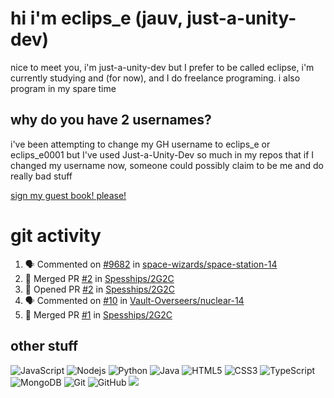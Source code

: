 # hi i'm eclips_e (jauv, just-a-unity-dev)
nice to meet you, i'm just-a-unity-dev but I prefer to be called eclipse, i'm currently studying and (for now), and I do freelance programing. i also program in my spare time

## why do you have 2 usernames?
i've been attempting to change my GH username to eclips_e or eclips_e0001 but I've used Just-a-Unity-Dev so much in my repos that if I changed my username now, someone could possibly claim to be me and do really bad stuff

[sign my guest book! please!](https://github.com/Just-a-Unity-Dev/Just-a-Unity-Dev/issues/new?&body=Sign%20my%20guest%20book%20by%20placing%20your%20name%20in%20the%20title,%20how%27d%20you%20get%20to%20this%20page%20and%20why?%20Don%27t%20forget%20you%20have%20an%20entire%20notebook%20in%20your%20hands!)


# git activity
<!--START_SECTION:activity-->
1. 🗣 Commented on [#9682](https://github.com/space-wizards/space-station-14/issues/9682) in [space-wizards/space-station-14](https://github.com/space-wizards/space-station-14)
2. 🎉 Merged PR [#2](https://github.com/Spesships/2G2C/pull/2) in [Spesships/2G2C](https://github.com/Spesships/2G2C)
3. 💪 Opened PR [#2](https://github.com/Spesships/2G2C/pull/2) in [Spesships/2G2C](https://github.com/Spesships/2G2C)
4. 🗣 Commented on [#10](https://github.com/Vault-Overseers/nuclear-14/issues/10) in [Vault-Overseers/nuclear-14](https://github.com/Vault-Overseers/nuclear-14)
5. 🎉 Merged PR [#1](https://github.com/Spesships/2G2C/pull/1) in [Spesships/2G2C](https://github.com/Spesships/2G2C)
<!--END_SECTION:activity-->

## other stuff

![JavaScript](https://img.shields.io/badge/-JavaScript-black?style=flat-square&logo=javascript)
![Nodejs](https://img.shields.io/badge/-Nodejs-black?style=flat-square&logo=Node.js)
![Python](https://img.shields.io/badge/-Python-black?style=flat-square&logo=Python)
![Java](https://img.shields.io/badge/-java-E34A86?style=flat-square&logo=java)
![HTML5](https://img.shields.io/badge/-HTML5-E34F26?style=flat-square&logo=html5&logoColor=white)
![CSS3](https://img.shields.io/badge/-CSS3-1572B6?style=flat-square&logo=css3)
![TypeScript](https://img.shields.io/badge/-TypeScript-007ACC?style=flat-square&logo=typescript)
![MongoDB](https://img.shields.io/badge/-MongoDB-black?style=flat-square&logo=mongodb)
![Git](https://img.shields.io/badge/-Git-black?style=flat-square&logo=git)
![GitHub](https://img.shields.io/badge/-GitHub-181717?style=flat-square&logo=github)
![](https://github-profile-summary-cards.vercel.app/api/cards/profile-details?username=Just-a-Unity-Dev&theme=solarized_dark)

